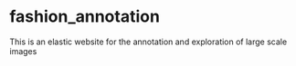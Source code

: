 # fashion_annotation
This is an elastic website for the annotation and exploration of large scale images
